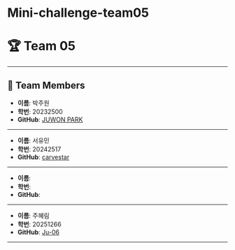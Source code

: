 # Mini-challenge-team05
# 🏆 Team 05

---
## 👥 Team Members

- **이름**: 박주원
- **학번**: 20232500
- **GitHub**: [JUWON PARK](https://github.com/parkj00won)

---

- **이름**: 서유민
- **학번**: 20242517
- **GitHub**: [carvestar](https://github.com/carvestar)

---

- **이름**: 
- **학번**: 
- **GitHub**:

---

- **이름**: 주혜림 
- **학번**: 20251266
- **GitHub**: [Ju-06](https://github.com/Ju-06)

---
